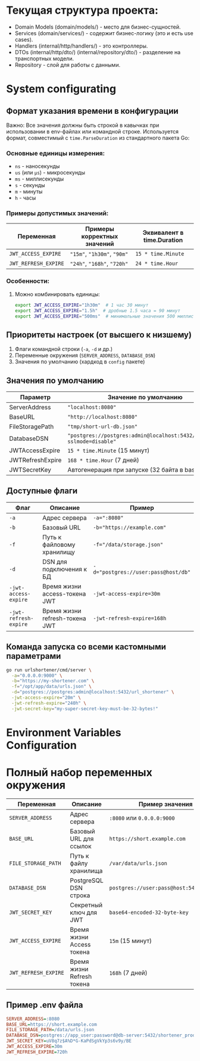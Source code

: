 # Текущая структура проекта:
- Domain Models (domain/models/) - место для бизнес-сущностей.
- Services (domain/services/) - содержит бизнес-логику (это и есть use cases).
- Handlers (internal/http/handlers/) - это контроллеры.
- DTOs (internal/http/dto/) (internal/repository/dto/) - разделение на транспортных модели.
- Repository - слой для работы с данными.


# System configurating
## Формат указания времени в конфигурации
Важно: Все значения должны быть строкой в кавычках при использовании в env-файлах или командной строке.
Используется формат, совместимый с `time.ParseDuration` из стандартного пакета Go:
### Основные единицы измерения:
- `ns` - наносекунды
- `us` (или `µs`) - микросекунды
- `ms` - миллисекунды
- `s` - секунды
- `m` - минуты
- `h` - часы

### Примеры допустимых значений:

| Переменная              | Примеры корректных значений      | Эквивалент в time.Duration      |
|-------------------------|----------------------------------|----------------------------------|
| `JWT_ACCESS_EXPIRE`     | `"15m"`, `"1h30m"`, `"90m"`     | `15 * time.Minute`               |
| `JWT_REFRESH_EXPIRE`    | `"24h"`, `"168h"`, `"720h"`     | `24 * time.Hour`                 |

### Особенности:
1. Можно комбинировать единицы:
   ```bash
   export JWT_ACCESS_EXPIRE="1h30m"  # 1 час 30 минут
   export JWT_ACCESS_EXPIRE="1.5h"  # дробные 1.5 часа = 90 минут
   export JWT_ACCESS_EXPIRE="500ms"  # минимальные значения 500 миллисекунд

## Приоритеты настроек (от высшего к низшему)
1. Флаги командной строки (`-a`, `-d` и др.)
2. Переменные окружения (`SERVER_ADDRESS`, `DATABASE_DSN`)
3. Значения по умолчанию (хардкод в `config` пакете)

## Значения по умолчанию

| Параметр             | Значение по умолчанию                          |
|----------------------|-----------------------------------------------|
| ServerAddress        | `"localhost:8080"`                            |
| BaseURL              | `"http://localhost:8080"`                     |
| FileStoragePath      | `"tmp/short-url-db.json"`                     |
| DatabaseDSN          | `"postgres://postgres:admin@localhost:5432/gpx_test?sslmode=disable"` |
| JWTAccessExpire      | `15 * time.Minute` (15 минут)                 |
| JWTRefreshExpire     | `168 * time.Hour` (7 дней)                    |
| JWTSecretKey         | Автогенерация при запуске (32 байта в base64) |

## Доступные флаги

| Флаг               | Описание                          | Пример                   |
|--------------------|-----------------------------------|--------------------------|
| `-a`               | Адрес сервера                     | `-a=":8080"`             |
| `-b`               | Базовый URL                       | `-b="https://example.com"`|
| `-f`               | Путь к файловому хранилищу        | `-f="/data/storage.json"`|
| `-d`               | DSN для подключения к БД          | `-d="postgres://user:pass@host/db"`|
| `-jwt-access-expire`| Время жизни access-токена JWT    | `-jwt-access-expire=30m` |
| `-jwt-refresh-expire`| Время жизни refresh-токена JWT  | `-jwt-refresh-expire=168h`|


## Команда запуска со всеми кастомными параметрами

```bash
go run urlshortener/cmd/server \
  -a="0.0.0.0:9000" \
  -b="https://my-shortener.com" \
  -f="/opt/app/data/urls.json" \
  -d="postgres://postgres:admin@localhost:5432/url_shortener" \
  -jwt-access-expire="20m" \
  -jwt-refresh-expire="240h" \
  -jwt-secret-key="my-super-secret-key-must-be-32-bytes!"
```

# Environment Variables Configuration

# Полный набор переменных окружения

| Переменная              | Описание                          | Пример значения                          |
|-------------------------|-----------------------------------|------------------------------------------|
| `SERVER_ADDRESS`        | Адрес сервера                    | `:8080` или `0.0.0.0:9000`              |
| `BASE_URL`              | Базовый URL для ссылок           | `https://short.example.com`              |
| `FILE_STORAGE_PATH`     | Путь к файлу хранилища           | `/var/data/urls.json`                    |
| `DATABASE_DSN`          | PostgreSQL DSN строка            | `postgres://user:pass@host:5432/dbname`  |
| `JWT_SECRET_KEY`        | Секретный ключ для JWT           | `base64-encoded-32-byte-key`             |
| `JWT_ACCESS_EXPIRE`     | Время жизни Access токена        | `15m` (15 минут)                         |
| `JWT_REFRESH_EXPIRE`    | Время жизни Refresh токена       | `168h` (7 дней)                          |

## Пример .env файла

```ini
SERVER_ADDRESS=:8080
BASE_URL=https://short.example.com
FILE_STORAGE_PATH=/data/urls.json
DATABASE_DSN=postgres://app_user:password@db-server:5432/shortener_prod
JWT_SECRET_KEY=uV8q7z$A%D*G-KaPdSgVkYp3s6v9y/BE
JWT_ACCESS_EXPIRE=30m
JWT_REFRESH_EXPIRE=720h
```